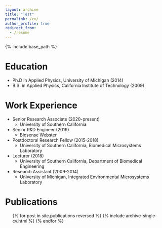 ```yaml
---
layout: archive
title: "Test"
permalink: /cv/
author_profile: true
redirect_from:
  - /resume
---
```


{% include base_path %}

Education
======
* Ph.D in Applied Physics, University of Michigan (2014)
* B.S. in Applied Physics, California Institute of Technology (2009)

Work Experience
======
* Senior Research Associate (2020-present)
  * University of Southern California 
* Senior R&D Engineer (2019)
  * Biosense Webster
* Postdoctoral Research Fellow (2015-2018)
  * University of Southern California, Biomedical Microsystems Laboratory
* Lecturer (2018)
  * University of Southern California, Department of Biomedical Engineering
* Research Assistant (2009-2014)
  * University of Michigan, Integrated Environmental Microsystems Laboratory
  
Publications
======
  <ul>{% for post in site.publications reversed %}
    {% include archive-single-cv.html %}
  {% endfor %}</ul>
  

